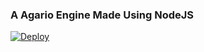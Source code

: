 ### A Agario Engine Made Using NodeJS
<a href="https://heroku.com/deploy?template=https://github.com/WickedTree/Agario-clone/tree/Main" target="_blank">
  <img src="https://www.herokucdn.com/deploy/button.svg" alt="Deploy">
</a>
